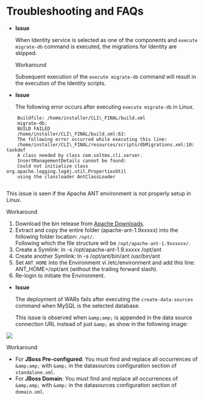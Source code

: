 ﻿
Troubleshooting and FAQs
========================

*   **Issue**
    
    When Identity service is selected as one of the components and `execute migrate-db` command is executed, the migrations for Identity are skipped.
    
    Workaround
    
    Subsequent execution of the `execute migrate-db` command will result in the execution of the Identity scripts.
    
*   **Issue**
    
    The following error occurs after executing `execute migrate-db` in Linux.
    
```
    Buildfile: /home/installer/CLI\_FINAL/build.xml
    migrate-db:
    BUILD FAILED
    /home/installer/CLI\_FINAL/build.xml:62: 
    The following error occurred while executing this line:
    /home/installer/CLI\_FINAL/resources/scripts/dbMigrations.xml:10: taskdef 
    A class needed by class com.voltmx.cli.server.
    InsertManagementDetails cannot be found: 
    Could not initialize class org.apache.logging.log4j.util.PropertiesUtil 
    using the classloader AntClassLoader
    
```
    
This issue is seen if the Apache ANT environment is not properly setup in Linux.
    
Workaround

  
1.  Download the bin release from [Apache Downloads](http://ant.apache.org/bindownload.cgi).
2.  Extract and copy the entire folder (apache-ant-1.9xxxxx) into the following folder location: `/opt/`.  
Following which the file structure will be `/opt/apache-ant-1.9xxxxxx/`.
3.  Create a Symlink: ln -s /opt/apache-ant-1.9.xxxxx /opt/ant
4.  Create another Symlink: ln -s /opt/ant/bin/ant /usr/bin/ant
5.  Set `ANT_HOME` into the Environment vi /etc/environment and add this line: ANT\_HOME=/opt/ant (without the trailing forward slash).
6.  Re-login to initiate the Environment.


*   **Issue**
    
    The deployment of WARs fails after executing the `create-data-sources` command when MySQL is the selected database.
    
    This issue is observed when `&amp;amp;` is appended in the data source connection URL instead of just `&amp;` as show in the following image:
    

 ![](Resources/Images/troubleshooting2.png)

    
Workaround
    
*   For **JBoss Pre-configured**: You must find and replace all occurrences of `&amp;amp;` with `&amp;` in the datasources configuration section of `standalone.xml`.
*   For **JBoss Domain**: You must find and replace all occurrences of `&amp;amp;` with `&amp;` in the datasources configuration section of `domain.xml`.
